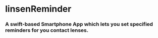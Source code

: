 # linsenReminder

### A swift-based Smartphone App which lets you set specified reminders for you contact lenses. 
